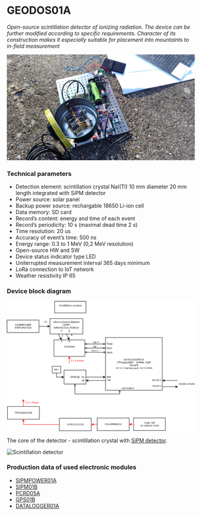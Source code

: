 # GEODOS01A
*Open-source scintillation detector of ionizing radiation. The device can be further modified according to specific requirements. Character of its construction makes it especially suitable for placement into mountaints to in-field measurement*


![GEODOS01A prototype powered from panel](/doc/src/img/GEODOS01A_prototype.jpg "GEODOS01A prototype")


### Technical parameters

* Detection element: scintillation crystal NaI(Tl) 10 mm diameter 20 mm length integrated with SiPM detector
* Power source: solar panel
* Backup power source: rechargable 18650 Li-ion cell
* Data memory: SD card
* Record’s content: energy and time of each event
* Record’s periodicity: 10 s (maximal dead time 2 s)
* Time resolution: 20 us
* Accuracy of event’s time: 500 ns
* Energy range: 0.3 to 1 MeV (0,2 MeV resolution)
* Open-source HW and SW
* Device status indicator type LED
* Uniterrupted measurement interval 365 days minimum
* LoRa connection to IoT network
* Weather resistivity IP 65


### Device block diagram
![GEODOS01A block diagram](hw/sch_pcb/GEODOS01A_block.png)



The core of the detector  - scintillation crystal with [SiPM detector](https://en.wikipedia.org/wiki/Silicon_photomultiplier).

![Scintillation detector](hw/sch_pcb/GEODOS01A_sensor.jpg)

### Production data of used electronic modules

* [SIPMPOWER01A](https://github.com/UniversalScientificTechnologies/AIRDOSC01/tree/AIRDOSC01A/hw/sch_pcb/SIPMPOWER01A)
* [SIPM01B](https://github.com/UniversalScientificTechnologies/AIRDOSC01/tree/AIRDOSC01A/hw/sch_pcb/SIPM01B/hw/sch_pcb)
* [PCRD05A](http://mlab.ust.cz/module/PCRD05A)
* [GPS01B](http://mlab.ust.cz/module/GPS01B)
* [DATALOGGER01A](http://mlab.cz/module/DATALOGGER01A)
